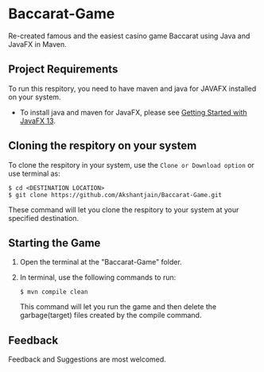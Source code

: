 # Baccarat-Game
Re-created famous and the easiest casino game Baccarat using Java and JavaFX in Maven.

## Project Requirements
To run this respitory, you need to have maven and java for JAVAFX installed on your system.
- To install java and maven for JavaFX, please see [Getting Started with JavaFX 13](https://openjfx.io/openjfx-docs/).

## Cloning the respitory on your system
To clone the respitory in your system, use the ```Clone or Download option``` or use terminal as:
```
$ cd <DESTINATION LOCATION>
$ git clone https://github.com/Akshantjain/Baccarat-Game.git
```
These command will let you clone the respitory to your system at your specified destination.

## Starting the Game
1. Open the terminal at the "Baccarat-Game" folder.
2. In terminal, use the following commands to run:
   ```
   $ mvn compile clean
   ```
   
   This command will let you run the game and then delete the garbage(target) files created by the compile command.

## Feedback
Feedback and Suggestions are most welcomed.
